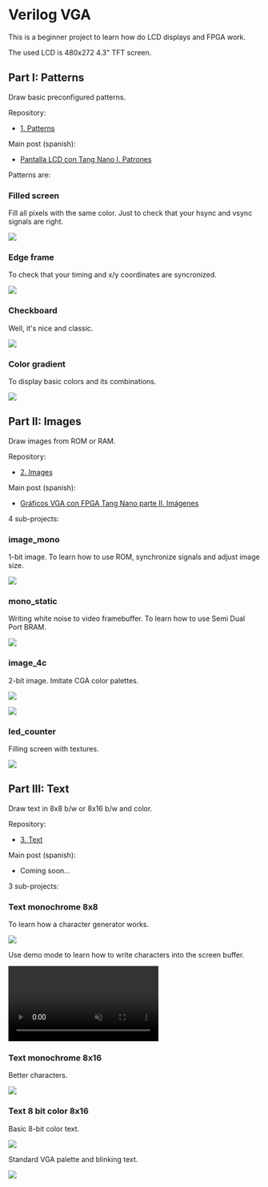 # Verilog VGA

This is a beginner project to learn how do LCD displays and FPGA work.

The used LCD is 480x272 4.3" TFT screen.

## Part I: Patterns

Draw basic preconfigured patterns.

Repository:

- [1. Patterns](1-patterns)

Main post (spanish): 

- [Pantalla LCD con Tang Nano I. Patrones](https://www.electronicayciencia.com/2021/11/lcd_tang_nano_I_patrones.html)

Patterns are:

### Filled screen

Fill all pixels with the same color. Just to check that your hsync and vsync signals are right.

![](https://www.electronicayciencia.com/assets/2021/11/lcd_tang_nano_I_patrones/img/filled_hsync.jpg)

### Edge frame

To check that your timing and x/y coordinates are syncronized.

![](https://www.electronicayciencia.com/assets/2021/11/lcd_tang_nano_I_patrones/img/pat_edge.jpg)

### Checkboard

Well, it's nice and classic.

![](https://www.electronicayciencia.com/assets/2021/11/lcd_tang_nano_I_patrones/img/pat_checkboard.jpg)

### Color gradient

To display basic colors and its combinations.

![](https://www.electronicayciencia.com/assets/2021/11/lcd_tang_nano_I_patrones/img/pat_gradient.jpg)



## Part II: Images

Draw images from ROM or RAM.

Repository:

- [2. Images](2-image)

Main post (spanish): 

- [Gráficos VGA con FPGA Tang Nano parte II. Imágenes](https://www.electronicayciencia.com/2021/12/lcd_tang_nano_II_imagenes.html)

4 sub-projects:

### image_mono

1-bit image. To learn how to use ROM, synchronize signals and adjust image size.

![](https://www.electronicayciencia.com/assets/2021/12/lcd_tang_nano_II_imagenes//img/mono.jpg)

### mono_static

Writing white noise to video framebuffer. To learn how to use Semi Dual Port BRAM.

![](https://www.electronicayciencia.com/assets/2021/12/lcd_tang_nano_II_imagenes//img/static.gif)

### image_4c

2-bit image. Imitate CGA color palettes.

![](https://www.electronicayciencia.com/assets/2021/12/lcd_tang_nano_II_imagenes//img/4c_palette0.jpg)

![](https://www.electronicayciencia.com/assets/2021/12/lcd_tang_nano_II_imagenes//img/4c_palette1.jpg)

### led_counter

Filling screen with textures.

![](https://www.electronicayciencia.com/assets/2021/12/lcd_tang_nano_II_imagenes//img/led_counter.gif)


## Part III: Text

Draw text in 8x8 b/w or 8x16 b/w and color.

Repository:

- [3. Text](3-text)

Main post (spanish): 

- Coming soon...

3 sub-projects:

### Text monochrome 8x8

To learn how a character generator works.

![](https://www.electronicayciencia.com/assets/2023/11/lcd_tang_nano_III_texto/img/text_8x8_delay.jpg)

Use demo mode to learn how to write characters into the screen buffer.

<video autoplay="" loop="" muted="">
<source src="https://www.electronicayciencia.com/assets/2023/11/lcd_tang_nano_III_texto/video/shinning8x8.mp4" type="video/mp4">
Your browser does not support the video tag.
</video>

### Text monochrome 8x16

Better characters.

![](https://www.electronicayciencia.com/assets/2023/11/lcd_tang_nano_III_texto/img/text_mono_8x16.jpg)

### Text 8 bit color 8x16

Basic 8-bit color text.

![](https://www.electronicayciencia.com/assets/2023/11/lcd_tang_nano_III_texto/img/full_color_text_8x16.jpg)

Standard VGA palette and blinking text.

![](https://www.electronicayciencia.com/assets/2023/11/lcd_tang_nano_III_texto/img/crash_screen.gif)
